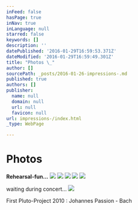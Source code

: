 ```yaml
---
inFeed: false
hasPage: true
inNav: true
inLanguage: null
starred: false
keywords: []
description: ''
datePublished: '2016-01-29T16:59:53.371Z'
dateModified: '2016-01-29T16:59:49.301Z'
title: "Photos \_"
author: []
sourcePath: _posts/2016-01-26-impressions-.md
published: true
authors: []
publisher:
  name: null
  domain: null
  url: null
  favicon: null
url: impressions-/index.html
_type: WebPage

---
```

# Photos  

**Rehearsal-fun...**
![](https://s3-us-west-2.amazonaws.com/the-grid-img/p/e020a16d9f74464c0031c26cffc5bb5004d60dfa.jpg)
![](https://s3-us-west-2.amazonaws.com/the-grid-img/p/f2f4da0ed5c767e14f7cee4e35cfca7f9ccc4693.jpg)
![](https://s3-us-west-2.amazonaws.com/the-grid-img/p/923ee28b4a43f4d3c165e3010196cce965f57974.jpg)
![](https://s3-us-west-2.amazonaws.com/the-grid-img/p/83dc6798111785ad1993319f79f9ae747df72879.jpg)
![](https://s3-us-west-2.amazonaws.com/the-grid-img/p/140dc5202008cc914951aa965c618005eec4c38c.jpg)

waiting during concert...
![](https://s3-us-west-2.amazonaws.com/the-grid-img/p/253fc35041fd7c62d35adf84079594ec484430d0.jpg)

First Pluto-Project 2010 :  Johannes Passion - Bach